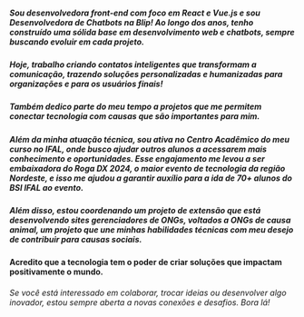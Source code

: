 
##### Sou desenvolvedora front-end com foco em **React e Vue.js** e sou Desenvolvedora de Chatbots na Blip! Ao longo dos anos, tenho construído uma sólida base em desenvolvimento web e chatbots, sempre buscando evoluir em cada projeto.

##### Hoje, trabalho criando **contatos inteligentes** que transformam a comunicação, trazendo soluções personalizadas e humanizadas para organizações e para os usuários finais!

##### Também dedico parte do meu tempo a projetos que me permitem conectar tecnologia com causas que são importantes para mim. 

##### Além da minha atuação técnica, sou ativa no Centro Acadêmico do meu curso no IFAL, onde busco ajudar outros alunos a acessarem mais conhecimento e oportunidades. Esse engajamento me levou a ser **embaixadora do Roga DX 2024**, o maior evento de tecnologia da região Nordeste, e isso me ajudou a garantir auxílio para a ida de 70+ alunos do BSI IFAL ao evento. 

##### Além disso, estou coordenando um projeto de extensão que está desenvolvendo sites gerenciadores de ONGs, voltados a ONGs de causa animal, um projeto que une minhas habilidades técnicas com meu desejo de contribuir para causas sociais.

#### Acredito que a tecnologia tem o poder de criar soluções que impactam positivamente o mundo. 

###### Se você está interessado em colaborar, trocar ideias ou desenvolver algo inovador, estou sempre aberta a novas conexões e desafios. Bora lá!
